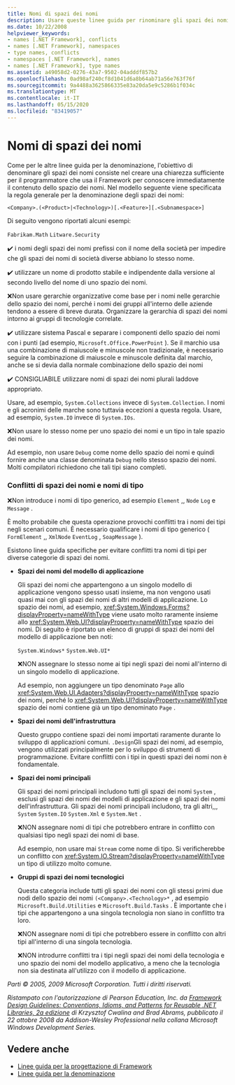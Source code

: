 ```yaml
---
title: Nomi di spazi dei nomi
description: Usare queste linee guida per rinominare gli spazi dei nomi come parte delle linee guida per la progettazione di librerie che estendono e interagiscono con le librerie .NET.
ms.date: 10/22/2008
helpviewer_keywords:
- names [.NET Framework], conflicts
- names [.NET Framework], namespaces
- type names, conflicts
- namespaces [.NET Framework], names
- names [.NET Framework], type names
ms.assetid: a49058d2-0276-43a7-9502-04adddf857b2
ms.openlocfilehash: 0ad98af240cf8d1041d6a8b64ab71a56e763f76f
ms.sourcegitcommit: 9a4488a3625866335e83a20da5e9c5286b1f034c
ms.translationtype: MT
ms.contentlocale: it-IT
ms.lasthandoff: 05/15/2020
ms.locfileid: "83419057"
---
```

# <a name="names-of-namespaces"></a>Nomi di spazi dei nomi
Come per le altre linee guida per la denominazione, l'obiettivo di denominare gli spazi dei nomi consiste nel creare una chiarezza sufficiente per il programmatore che usa il Framework per conoscere immediatamente il contenuto dello spazio dei nomi. Nel modello seguente viene specificata la regola generale per la denominazione degli spazi dei nomi:

 `<Company>.(<Product>|<Technology>)[.<Feature>][.<Subnamespace>]`

 Di seguito vengono riportati alcuni esempi:

 `Fabrikam.Math` `Litware.Security`

 ✔️ i nomi degli spazi dei nomi prefissi con il nome della società per impedire che gli spazi dei nomi di società diverse abbiano lo stesso nome.

 ✔️ utilizzare un nome di prodotto stabile e indipendente dalla versione al secondo livello del nome di uno spazio dei nomi.

 ❌Non usare gerarchie organizzative come base per i nomi nelle gerarchie dello spazio dei nomi, perché i nomi dei gruppi all'interno delle aziende tendono a essere di breve durata. Organizzare la gerarchia di spazi dei nomi intorno ai gruppi di tecnologie correlate.

 ✔️ utilizzare sistema Pascal e separare i componenti dello spazio dei nomi con i punti (ad esempio, `Microsoft.Office.PowerPoint` ). Se il marchio usa una combinazione di maiuscole e minuscole non tradizionale, è necessario seguire la combinazione di maiuscole e minuscole definita dal marchio, anche se si devia dalla normale combinazione dello spazio dei nomi

 ✔️ CONSIGLIABILE utilizzare nomi di spazi dei nomi plurali laddove appropriato.

 Usare, ad esempio, `System.Collections` invece di `System.Collection`. I nomi e gli acronimi delle marche sono tuttavia eccezioni a questa regola. Usare, ad esempio, `System.IO` invece di `System.IOs`.

 ❌Non usare lo stesso nome per uno spazio dei nomi e un tipo in tale spazio dei nomi.

 Ad esempio, non usare `Debug` come nome dello spazio dei nomi e quindi fornire anche una classe denominata `Debug` nello stesso spazio dei nomi. Molti compilatori richiedono che tali tipi siano completi.

### <a name="namespaces-and-type-name-conflicts"></a>Conflitti di spazi dei nomi e nomi di tipo
 ❌Non introduce i nomi di tipo generico, ad esempio `Element` ,, `Node` `Log` e `Message` .

 È molto probabile che questa operazione provochi conflitti tra i nomi dei tipi negli scenari comuni. È necessario qualificare i nomi di tipo generico ( `FormElement` ,, `XmlNode` `EventLog` , `SoapMessage` ).

 Esistono linee guida specifiche per evitare conflitti tra nomi di tipi per diverse categorie di spazi dei nomi.

- **Spazi dei nomi del modello di applicazione**

     Gli spazi dei nomi che appartengono a un singolo modello di applicazione vengono spesso usati insieme, ma non vengono usati quasi mai con gli spazi dei nomi di altri modelli di applicazione. Lo spazio dei nomi, ad esempio, <xref:System.Windows.Forms?displayProperty=nameWithType> viene usato molto raramente insieme allo <xref:System.Web.UI?displayProperty=nameWithType> spazio dei nomi. Di seguito è riportato un elenco di gruppi di spazi dei nomi del modello di applicazione ben noti:

     `System.Windows*` `System.Web.UI*`

     ❌NON assegnare lo stesso nome ai tipi negli spazi dei nomi all'interno di un singolo modello di applicazione.

     Ad esempio, non aggiungere un tipo denominato `Page` allo <xref:System.Web.UI.Adapters?displayProperty=nameWithType> spazio dei nomi, perché lo <xref:System.Web.UI?displayProperty=nameWithType> spazio dei nomi contiene già un tipo denominato `Page` .

- **Spazi dei nomi dell'infrastruttura**

     Questo gruppo contiene spazi dei nomi importati raramente durante lo sviluppo di applicazioni comuni. `.Design`Gli spazi dei nomi, ad esempio, vengono utilizzati principalmente per lo sviluppo di strumenti di programmazione. Evitare conflitti con i tipi in questi spazi dei nomi non è fondamentale.

- **Spazi dei nomi principali**

     Gli spazi dei nomi principali includono tutti gli spazi dei nomi `System` , esclusi gli spazi dei nomi dei modelli di applicazione e gli spazi dei nomi dell'infrastruttura. Gli spazi dei nomi principali includono, tra gli altri,,, `System` `System.IO` `System.Xml` e `System.Net` .

     ❌NON assegnare nomi di tipi che potrebbero entrare in conflitto con qualsiasi tipo negli spazi dei nomi di base.

     Ad esempio, non usare mai `Stream` come nome di tipo. Si verificherebbe un conflitto con <xref:System.IO.Stream?displayProperty=nameWithType> un tipo di utilizzo molto comune.

- **Gruppi di spazi dei nomi tecnologici**

     Questa categoria include tutti gli spazi dei nomi con gli stessi primi due nodi dello spazio dei nomi `(<Company>.<Technology>*` , ad esempio `Microsoft.Build.Utilities` e `Microsoft.Build.Tasks` . È importante che i tipi che appartengono a una singola tecnologia non siano in conflitto tra loro.

     ❌NON assegnare nomi di tipi che potrebbero essere in conflitto con altri tipi all'interno di una singola tecnologia.

     ❌NON introdurre conflitti tra i tipi negli spazi dei nomi della tecnologia e uno spazio dei nomi del modello applicativo, a meno che la tecnologia non sia destinata all'utilizzo con il modello di applicazione.

 *Parti © 2005, 2009 Microsoft Corporation. Tutti i diritti riservati.*

 *Ristampato con l'autorizzazione di Pearson Education, Inc. da [Framework Design Guidelines: Conventions, Idioms, and Patterns for Reusable .NET Libraries, 2a edizione](https://www.informit.com/store/framework-design-guidelines-conventions-idioms-and-9780321545619) di Krzysztof Cwalina and Brad Abrams, pubblicato il 22 ottobre 2008 da Addison-Wesley Professional nella collana Microsoft Windows Development Series.*

## <a name="see-also"></a>Vedere anche

- [Linee guida per la progettazione di Framework](../../../docs/standard/design-guidelines/index.md)
- [Linee guida per la denominazione](../../../docs/standard/design-guidelines/naming-guidelines.md)
